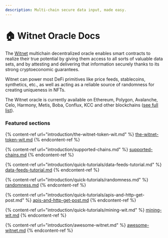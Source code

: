 ```yaml
---
description: Multi-chain secure data input, made easy.
---
```


# 🏠 Witnet Oracle Docs

The [Witnet](https://winet.io) multichain decentralized oracle enables smart contracts to realize their true potential by giving them access to all sorts of valuable data sets, and by attesting and delivering that information securely thanks to its strong cryptoeconomic guarantees.

Witnet can power most DeFi primitives like price feeds, stablecoins, synthetics, etc., as well as acting as a reliable source of randomness for creating uniqueness in NFTs.

The Witnet oracle is currently available on Ethereum, Polygon, Avalanche, Celo, Harmony, Metis, Boba, Conflux, KCC and other blockchains ([see full list](introduction/supported-chains.md)).

### Featured sections

{% content-ref url="introduction/the-witnet-token-wit.md" %}
[the-witnet-token-wit.md](introduction/the-witnet-token-wit.md)
{% endcontent-ref %}

{% content-ref url="introduction/supported-chains.md" %}
[supported-chains.md](introduction/supported-chains.md)
{% endcontent-ref %}

{% content-ref url="introduction/quick-tutorials/data-feeds-tutorial.md" %}
[data-feeds-tutorial.md](introduction/quick-tutorials/data-feeds-tutorial.md)
{% endcontent-ref %}

{% content-ref url="introduction/quick-tutorials/randomness.md" %}
[randomness.md](introduction/quick-tutorials/randomness.md)
{% endcontent-ref %}

{% content-ref url="introduction/quick-tutorials/apis-and-http-get-post.md" %}
[apis-and-http-get-post.md](introduction/quick-tutorials/apis-and-http-get-post.md)
{% endcontent-ref %}

{% content-ref url="introduction/quick-tutorials/mining-wit.md" %}
[mining-wit.md](introduction/quick-tutorials/mining-wit.md)
{% endcontent-ref %}

{% content-ref url="introduction/awesome-witnet.md" %}
[awesome-witnet.md](introduction/awesome-witnet.md)
{% endcontent-ref %}
